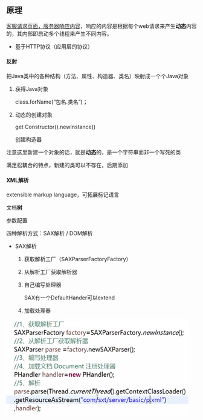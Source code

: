 ## 原理

<u>客服请求页面，服务器响应内容</u>，响应的内容是根据每个web请求来产生**动态**内容的，其内部即启动多个线程来产生不同内容。

- 基于HTTP协议（应用层的协议）

#### 反射

把Java类中的各种结构（方法、属性、构造器、类名）映射成一个个Java对象

1. 获得Java对象

   class.forName(“包名.类名”)；

2. 动态的创建对象

   get Constructor().newInstance()

   创建构造器

注意这里新建一个对象的话，就是**动态**的，是一个字符串而非一个写死的类

满足松耦合的特点，新建的类可以不存在，后期添加

#### XML解析

extensible markup language，可拓展标记语言

文档**树**

参数配置

四种解析方式：SAX解析 / DOM解析

- SAX解析

  1. 获取解析工厂（SAXParserFactoryFactory）

  2. 从解析工厂获取解析器

  3. 自己编写处理器

     SAX有一个DefaultHander可以extend

  4. 加载处理器

<img src="memo1/IMG_D946C38E4E7A-1.jpeg" alt="IMG_D946C38E4E7A-1" style="zoom:50%;" />

